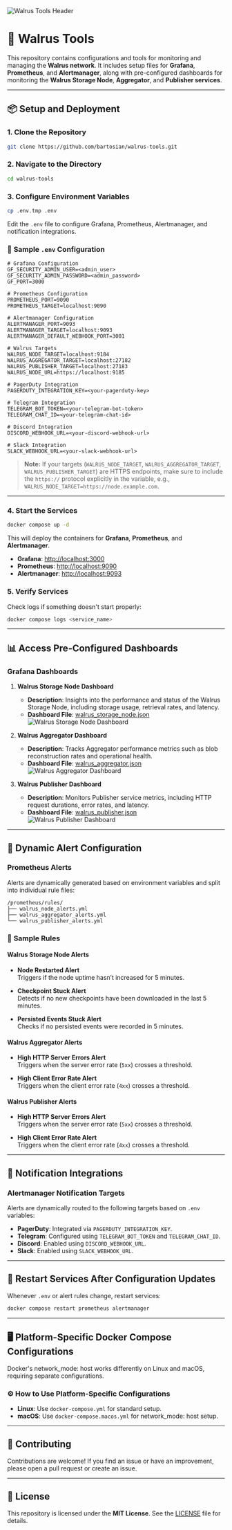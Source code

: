 <img src="./assets/walrus_header.png" alt="Walrus Tools Header"/>

# 🚀 **Walrus Tools**

This repository contains configurations and tools for monitoring and managing the **Walrus network**. It includes setup files for **Grafana**, **Prometheus**, and **Alertmanager**, along with pre-configured dashboards for monitoring the **Walrus Storage Node**, **Aggregator**, and **Publisher services**.

---

## 📦 **Setup and Deployment**

### **1. Clone the Repository**

```bash
git clone https://github.com/bartosian/walrus-tools.git
```

### **2. Navigate to the Directory**

```bash
cd walrus-tools
```

### **3. Configure Environment Variables**

```bash
cp .env.tmp .env
```

Edit the `.env` file to configure Grafana, Prometheus, Alertmanager, and notification integrations.

### 📑 **Sample `.env` Configuration**

```plaintext
# Grafana Configuration
GF_SECURITY_ADMIN_USER=<admin_user>
GF_SECURITY_ADMIN_PASSWORD=<admin_password>
GF_PORT=3000

# Prometheus Configuration
PROMETHEUS_PORT=9090
PROMETHEUS_TARGET=localhost:9090

# Alertmanager Configuration
ALERTMANAGER_PORT=9093
ALERTMANAGER_TARGET=localhost:9093
ALERTMANAGER_DEFAULT_WEBHOOK_PORT=3001

# Walrus Targets
WALRUS_NODE_TARGET=localhost:9184
WALRUS_AGGREGATOR_TARGET=localhost:27182
WALRUS_PUBLISHER_TARGET=localhost:27183
WALRUS_NODE_URL=https://localhost:9185

# PagerDuty Integration
PAGERDUTY_INTEGRATION_KEY=<your-pagerduty-key>

# Telegram Integration
TELEGRAM_BOT_TOKEN=<your-telegram-bot-token>
TELEGRAM_CHAT_ID=<your-telegram-chat-id>

# Discord Integration
DISCORD_WEBHOOK_URL=<your-discord-webhook-url>

# Slack Integration
SLACK_WEBHOOK_URL=<your-slack-webhook-url>
```

> **Note:** If your targets (`WALRUS_NODE_TARGET`, `WALRUS_AGGREGATOR_TARGET`, `WALRUS_PUBLISHER_TARGET`) are HTTPS endpoints, make sure to include the `https://` protocol explicitly in the variable, e.g., `WALRUS_NODE_TARGET=https://node.example.com`.

---

### **4. Start the Services**

```bash
docker compose up -d
```

This will deploy the containers for **Grafana**, **Prometheus**, and **Alertmanager**.

- **Grafana**: [http://localhost:3000](http://localhost:3000)  
- **Prometheus**: [http://localhost:9090](http://localhost:9090)  
- **Alertmanager**: [http://localhost:9093](http://localhost:9093)

### **5. Verify Services**

Check logs if something doesn't start properly:

```bash
docker compose logs <service_name>
```

---

## 📊 **Access Pre-Configured Dashboards**

### **Grafana Dashboards**

1. **Walrus Storage Node Dashboard**  
   - **Description**: Insights into the performance and status of the Walrus Storage Node, including storage usage, retrieval rates, and latency.
   - **Dashboard File**: [walrus_storage_node.json](./grafana/dashboards/walrus_storage_node.json)  
   ![Walrus Storage Node Dashboard](./assets/walrus_storage_node.png)

2. **Walrus Aggregator Dashboard**  
   - **Description**: Tracks Aggregator performance metrics such as blob reconstruction rates and operational health.
   - **Dashboard File**: [walrus_aggregator.json](./grafana/dashboards/walrus_aggregator.json)  
   ![Walrus Aggregator Dashboard](./assets/walrus_aggregator.png)

3. **Walrus Publisher Dashboard**  
   - **Description**: Monitors Publisher service metrics, including HTTP request durations, error rates, and latency.
   - **Dashboard File**: [walrus_publisher.json](./grafana/dashboards/walrus_publisher.json)  
   ![Walrus Publisher Dashboard](./assets/walrus_publisher.png)

---

## 📡 **Dynamic Alert Configuration**

### **Prometheus Alerts**

Alerts are dynamically generated based on environment variables and split into individual rule files:

```
/prometheus/rules/
├── walrus_node_alerts.yml
├── walrus_aggregator_alerts.yml
└── walrus_publisher_alerts.yml
```

### 📑 **Sample Rules**

#### **Walrus Storage Node Alerts**

- **Node Restarted Alert**  
   Triggers if the node uptime hasn’t increased for 5 minutes.  

- **Checkpoint Stuck Alert**  
   Detects if no new checkpoints have been downloaded in the last 5 minutes.  

- **Persisted Events Stuck Alert**  
   Checks if no persisted events were recorded in 5 minutes.

#### **Walrus Aggregator Alerts**

- **High HTTP Server Errors Alert**  
   Triggers when the server error rate (`5xx`) crosses a threshold.  

- **High Client Error Rate Alert**  
   Triggers when the client error rate (`4xx`) crosses a threshold. 

#### **Walrus Publisher Alerts**

- **High HTTP Server Errors Alert**  
   Triggers when the server error rate (`5xx`) crosses a threshold.  

- **High Client Error Rate Alert**  
   Triggers when the client error rate (`4xx`) crosses a threshold.  

---

## 🚨 **Notification Integrations**

### **Alertmanager Notification Targets**

Alerts are dynamically routed to the following targets based on `.env` variables:

- **PagerDuty**: Integrated via `PAGERDUTY_INTEGRATION_KEY`.  
- **Telegram**: Configured using `TELEGRAM_BOT_TOKEN` and `TELEGRAM_CHAT_ID`.  
- **Discord**: Enabled using `DISCORD_WEBHOOK_URL`.
- **Slack**: Enabled using `SLACK_WEBHOOK_URL`.

---

## 🔄 **Restart Services After Configuration Updates**

Whenever `.env` or alert rules change, restart services:

```bash
docker compose restart prometheus alertmanager
```

---

## 🖥️ Platform-Specific Docker Compose Configurations

Docker's network_mode: host works differently on Linux and macOS, requiring separate configurations.

### ⚙️ How to Use Platform-Specific Configurations

- **Linux**: Use `docker-compose.yml` for standard setup.
- **macOS**: Use `docker-compose.macos.yml` for network_mode: host setup.

---

## 🤝 **Contributing**

Contributions are welcome! If you find an issue or have an improvement, please open a pull request or create an issue.

---

## 📝 **License**

This repository is licensed under the **MIT License**. See the [LICENSE](LICENSE) file for details.
